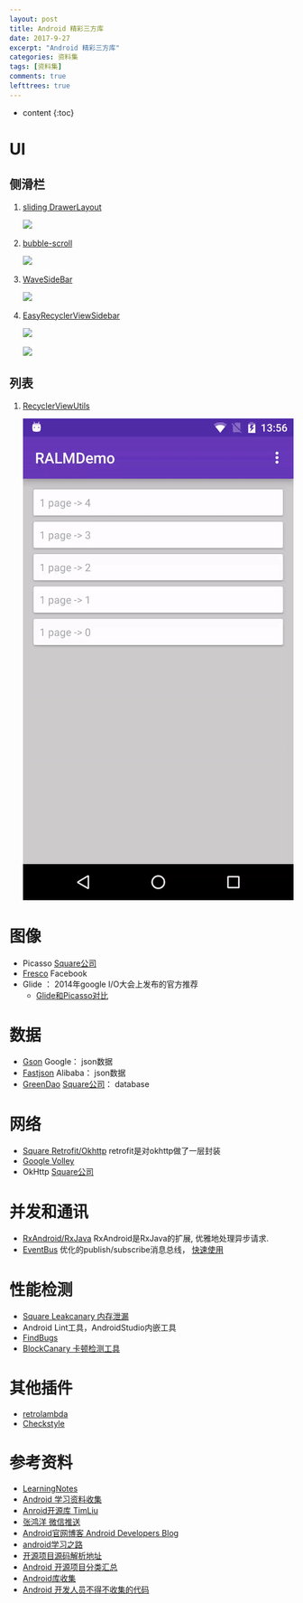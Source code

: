 ```yaml
---
layout: post
title: Android 精彩三方库
date: 2017-9-27
excerpt: "Android 精彩三方库"
categories: 资料集
tags: [资料集]
comments: true
lefttrees: true
---
```


* content
{:toc}



# UI

## 侧滑栏

1. [sliding DrawerLayout](https://github.com/mzule/FantasySlide)

    ![](https://raw.githubusercontent.com/mzule/FantasySlide/master/sample.gif)

2. [bubble-scroll](https://github.com/kongnanlive/bubble-scroll)

    ![](https://github.com/cdflynn/bubble-scroll/blob/master/sample/img/scroll_sample_gif.gif?raw=true)

3. [WaveSideBar](https://github.com/gjiazhe/WaveSideBar) 

    ![](https://github.com/gjiazhe/WaveSideBar/blob/master/screenshot/gif.gif?raw=true)

4. [EasyRecyclerViewSidebar](https://github.com/CaMnter/EasyRecyclerViewSidebar)

    ![](https://github.com/CaMnter/EasyRecyclerViewSidebar/raw/master/screenshots/EasyRecyclerViewSidebar.gif)

    ![](https://camo.githubusercontent.com/f8c9865581746423e0ab371c0b09304c92735bea/687474703a2f2f7777312e73696e61696d672e636e2f6c617267652f3030366c50456339677731663330763333717365646a33316179323938776d6e2e6a7067)

## 列表

1. [RecyclerViewUtils](https://github.com/captain-miao/RecyclerViewUtils)

    ![](https://raw.githubusercontent.com/captain-miao/me.github.com/master/screenshot/refresh_and_load_more.gif)

# 图像

- Picasso [Square公司](http://square.github.io/)
- [Fresco](https://github.com/facebook/fresco) Facebook
- Glide ： 2014年google I/O大会上发布的官方推荐
    - [Glide和Picasso对比](http://jcodecraeer.com/a/anzhuokaifa/androidkaifa/2015/0327/2650.html)

# 数据

- [Gson](https://github.com/google/gson) Google： json数据
- [Fastjson](https://github.com/alibaba/fastjson) Alibaba： json数据
- [GreenDao](https://github.com/greenrobot/greenDAO) [Square公司](http://square.github.io/)： database

# 网络

- [Square Retrofit/Okhttp](http://vivianking6855.github.io/2017/04/08/Android-Lib-Web/) retrofit是对okhttp做了一层封装 
- [Google Volley](https://github.com/google/volley) 
- OkHttp [Square公司](http://square.github.io/)

# 并发和通讯

- [RxAndroid/RxJava](http://vivianking6855.github.io/2017/04/08/Android-Lib-Web/) RxAndroid是RxJava的扩展, 优雅地处理异步请求.
- [EventBus](http://vivianking6855.github.io/2016/12/19/Android-Lib-EventBus/) 优化的publish/subscribe消息总线， [快速使用](http://greenrobot.org/eventbus/documentation/how-to-get-started/)

# 性能检测

- [Square Leakcanary 内存泄漏](https://github.com/square/leakcanary)
- Android Lint工具，AndroidStudio内嵌工具
- [FindBugs](http://tbfungeek.github.io/2016/06/22/Android-%E8%BF%9B%E9%98%B6%E4%B9%8B%E5%B7%A5%E5%85%B7%E7%9A%84%E4%BD%BF%E7%94%A8-Findbugs/)
- [BlockCanary 卡顿检测工具](https://github.com/markzhai/AndroidPerformanceMonitor)

# 其他插件

- [retrolambda](http://vivianking6855.github.io/2017/04/10/Android-Lib-retrolambda/) 
- [Checkstyle](http://checkstyle.sourceforge.net/)


# 参考资料

- [LearningNotes](https://github.com/francistao/LearningNotes)
- [Android 学习资料收集](https://github.com/Freelander/Android_Data)  
- [Anroid开源库 TimLiu](https://github.com/Tim9Liu9/TimLiu-Android)
- [张鸿洋 微信推送](https://github.com/hongyangAndroid/hongyangWeixinArticles)
- [Android官网博客 Android Developers Blog](http://android-developers.blogspot.com/) 
- [android学习之路 ](http://stormzhang.com/android/2014/07/07/learn-android-from-rookie/)
- [开源项目源码解析地址](http://p.codekk.com)
- [Android 开源项目分类汇总](https://github.com/Trinea/android-open-project)
- [Android库收集](https://github.com/wasabeef/awesome-android-libraries)
- [Android 开发人员不得不收集的代码](https://github.com/Blankj/AndroidUtilCode)
